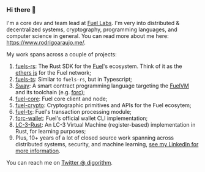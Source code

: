 ### Hi there 👋

I'm a core dev and team lead at [Fuel Labs](https://fuel.network/). I'm very into distributed & decentralized systems, cryptography, programming languages, and computer science in general. You can read more about me here: https://www.rodrigoaraujo.me/. 

My work spans across a couple of projects:

1. [fuels-rs](https://github.com/FuelLabs/fuels-rs): The Rust SDK for the [Fuel](https://fuel.network/)'s ecosystem. Think of it as the [ethers js](https://docs.ethers.io/v5/) for the Fuel network;
2. [fuels-ts](https://github.com/FuelLabs/fuels-ts/): Similar to `fuels-rs`, but in Typescript;
3. [Sway](https://github.com/FuelLabs/sway): A smart contract programming language targeting the [FuelVM](https://github.com/FuelLabs/fuel-vm) and its toolchain (e.g. [forc](https://github.com/FuelLabs/sway/tree/master/forc));
4. [fuel-core](https://github.com/FuelLabs/fuel-core): Fuel core client and node;
5. [fuel-crypto](https://github.com/FuelLabs/fuel-crypto): Cryptographic primitives and APIs for the Fuel ecosytem;
6. [fuel-tx](https://github.com/FuelLabs/fuel-tx/): Fuel's transaction processing module;
7. [forc-wallet](https://github.com/FuelLabs/forc-wallet): Fuel's official wallet CLI implementation;
8. [LC-3-Rust](https://github.com/digorithm/LC-3-Rust): An LC-3 Virtual Machine (register-based) implementation in Rust, for learning purposes;
9. Plus, 10+ years of a lot of closed source work spanning across distributed systems, security, and machine learning, [see my LinkedIn for more information](https://www.linkedin.com/in/rodrigo-araujo-196a9358/).


You can reach me on [Twitter @ digorithm](https://twitter.com/Digorithm).
